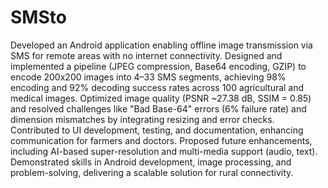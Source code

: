 # SMSto
Developed an Android application enabling offline image transmission via SMS for remote areas with no internet connectivity. Designed and implemented a pipeline (JPEG compression, Base64 encoding, GZIP) to encode 200x200 images into 4–33 SMS segments, achieving 98% encoding and 92% decoding success rates across 100 agricultural and medical images. Optimized image quality (PSNR ~27.38 dB, SSIM = 0.85) and resolved challenges like "Bad Base-64" errors (6% failure rate) and dimension mismatches by integrating resizing and error checks. Contributed to UI development, testing, and documentation, enhancing communication for farmers and doctors. Proposed future enhancements, including AI-based super-resolution and multi-media support (audio, text). Demonstrated skills in Android development, image processing, and problem-solving, delivering a scalable solution for rural connectivity.  
